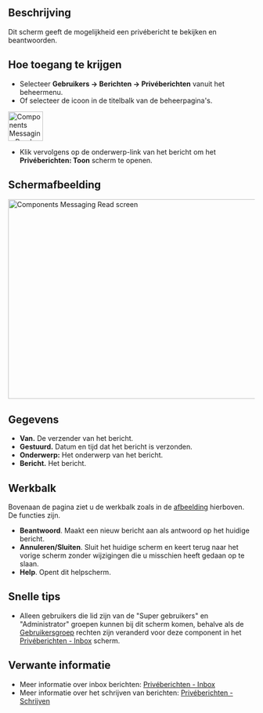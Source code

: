 <!-- Filename: Help4.x:Private_Messages:_Read / Display title: Privéberichten: Bekijken -->

## Beschrijving

Dit scherm geeft de mogelijkheid een privébericht te bekijken en
beantwoorden.

## Hoe toegang te krijgen

- Selecteer **Gebruikers → Berichten → Privéberichten** vanuit
  het beheermenu.
- Of selecteer de icoon in de titelbalk van de beheerpagina's.

<img
src="https://docs.joomla.org/images/8/86/Help-4x-Components-Messaging-Read-mymessages-subscreen-nl.png"
decoding="async" data-file-width="71" data-file-height="60" width="71"
height="60"
alt="Components Messaging Read mymessages subscreen" />

- Klik vervolgens op de onderwerp-link van het bericht om het
  **Privéberichten: Toon** scherm te openen.

## Schermafbeelding

<img
src="https://docs.joomla.org/images/thumb/e/e0/Help-4x-Components-Messaging-Read-screen-nl.png/800px-Help-4x-Components-Messaging-Read-screen-nl.png"
decoding="async"
srcset="https://docs.joomla.org/images/e/e0/Help-4x-Components-Messaging-Read-screen-nl.png 1.5x"
data-file-width="1153" data-file-height="586" width="800" height="407"
alt="Components Messaging Read screen" />

## Gegevens

- **Van.** De verzender van het bericht.
- **Gestuurd.** Datum en tijd dat het bericht is verzonden.
- **Onderwerp:** Het onderwerp van het bericht.
- **Bericht.** Het bericht.

## Werkbalk

Bovenaan de pagina ziet u de werkbalk zoals in de
[afbeelding](#Schermafbeelding) hierboven. De functies zijn.

- **Beantwoord**. Maakt een nieuw bericht aan als antwoord op het
  huidige bericht.
- **Annuleren/Sluiten**. Sluit het huidige scherm en keert terug naar
  het vorige scherm zonder wijzigingen die u misschien heeft gedaan op
  te slaan.
- **Help**. Opent dit helpscherm.

## Snelle tips

- Alleen gebruikers die lid zijn van de "Super gebruikers" en
  "Administrator" groepen kunnen bij dit scherm komen, behalve als de
  <a href="https://docs.joomla.org/Help4.x:Users_Groups/nl"
  class="mw-redirect" title="Help4.x:Users Groups/nl">Gebruikersgroep</a>
  rechten zijn veranderd voor deze component in het [Privéberichten -
  Inbox](https://docs.joomla.org/Help4.x:Private_Messages/nl "Help4.x:Private Messages/nl")
  scherm.

## Verwante informatie

- Meer informatie over inbox berichten: [Privéberichten -
  Inbox](https://docs.joomla.org/Help4.x:Private_Messages/nl "Help4.x:Private Messages/nl")
- Meer informatie over het schrijven van berichten: [Privéberichten -
  Schrijven](https://docs.joomla.org/Help4.x:Private_Messages:_Write/nl "Help4.x:Private Messages: Write/nl")
